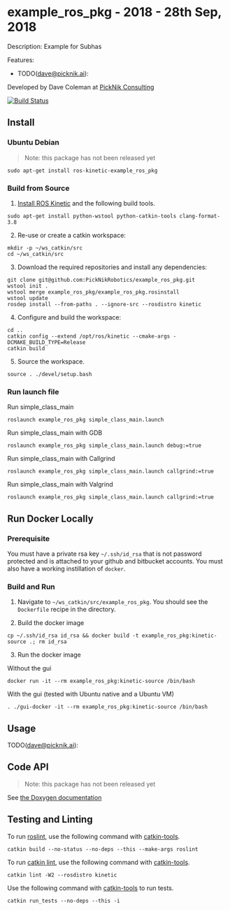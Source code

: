 # example_ros_pkg - 2018 - 28th Sep, 2018

Description: Example for Subhas

Features:

 - TODO(dave@picknik.ai):

Developed by Dave Coleman at [PickNik Consulting](http://picknik.ai/)

[![Build Status](https://travis-ci.org/bailaC/coveralls_example.svg?branch=master)](https://travis-ci.org/bailaC/coveralls_example)

## Install

### Ubuntu Debian

> Note: this package has not been released yet

    sudo apt-get install ros-kinetic-example_ros_pkg

### Build from Source

1. [Install ROS Kinetic](http://wiki.ros.org/kinetic/Installation/Ubuntu) and the following build tools.
```
sudo apt-get install python-wstool python-catkin-tools clang-format-3.8
```

2. Re-use or create a catkin workspace:
```
mkdir -p ~/ws_catkin/src
cd ~/ws_catkin/src
```

3. Download the required repositories and install any dependencies:
```
git clone git@github.com:PickNikRobotics/example_ros_pkg.git
wstool init .
wstool merge example_ros_pkg/example_ros_pkg.rosinstall
wstool update
rosdep install --from-paths . --ignore-src --rosdistro kinetic
```

4. Configure and build the workspace:
```
cd ..
catkin config --extend /opt/ros/kinetic --cmake-args -DCMAKE_BUILD_TYPE=Release
catkin build
```

5. Source the workspace.
```
source . ./devel/setup.bash
```

### Run launch file

Run simple_class_main
```
roslaunch example_ros_pkg simple_class_main.launch
```
Run simple_class_main with GDB
```
roslaunch example_ros_pkg simple_class_main.launch debug:=true
```
Run simple_class_main with Callgrind
```
roslaunch example_ros_pkg simple_class_main.launch callgrind:=true
```
Run simple_class_main with Valgrind
```
roslaunch example_ros_pkg simple_class_main.launch callgrind:=true
```

## Run Docker Locally

### Prerequisite

You must have a private rsa key `~/.ssh/id_rsa` that is not password protected and is attached to your github and bitbucket accounts. You must also have a working instillation of `docker`.

### Build and Run

1. Navigate to `~/ws_catkin/src/example_ros_pkg`. You should see the `Dockerfile` recipe in the directory.

2. Build the docker image
```
cp ~/.ssh/id_rsa id_rsa && docker build -t example_ros_pkg:kinetic-source .; rm id_rsa
```

3. Run the docker image

Without the gui
```
docker run -it --rm example_ros_pkg:kinetic-source /bin/bash
```

With the gui (tested with Ubuntu native and a Ubuntu VM)
```
. ./gui-docker -it --rm example_ros_pkg:kinetic-source /bin/bash
```

## Usage

TODO(dave@picknik.ai):

## Code API

> Note: this package has not been released yet

See [the Doxygen documentation](http://docs.ros.org/kinetic/api/example_ros_pkg/html/anotated.html)

## Testing and Linting

To run [roslint](http://wiki.ros.org/roslint), use the following command with [catkin-tools](https://catkin-tools.readthedocs.org/).

    catkin build --no-status --no-deps --this --make-args roslint

To run [catkin lint](https://pypi.python.org/pypi/catkin_lint), use the following command with [catkin-tools](https://catkin-tools.readthedocs.org/).

    catkin lint -W2 --rosdistro kinetic

Use the following command with [catkin-tools](https://catkin-tools.readthedocs.org/) to run tests.

    catkin run_tests --no-deps --this -i
